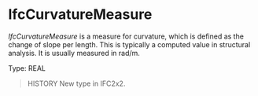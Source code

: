 # IfcCurvatureMeasure

_IfcCurvatureMeasure_ is a measure for curvature, which is defined as the change of slope per length. This is typically a computed value in structural analysis. It is usually measured in rad/m.<!-- end of definition -->

Type: REAL

> HISTORY  New type in IFC2x2.
